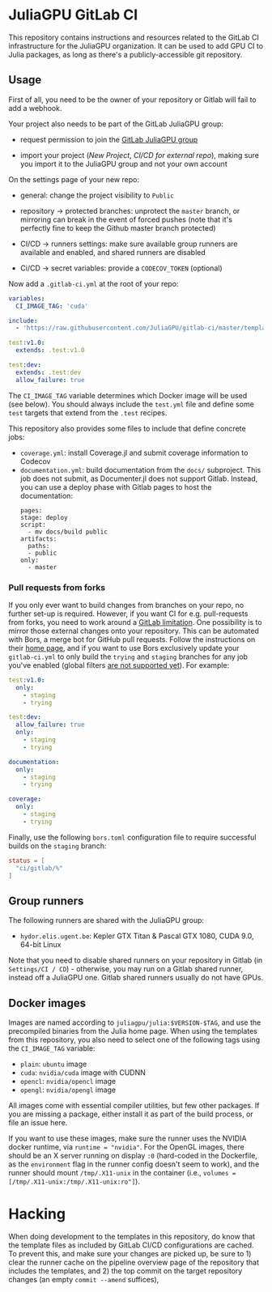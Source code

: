 # JuliaGPU GitLab CI

This repository contains instructions and resources related to the GitLab CI
infrastructure for the JuliaGPU organization. It can be used to add GPU CI
to Julia packages, as long as there's a publicly-accessible git repository.


## Usage

First of all, you need to be the owner of your repository or Gitlab will fail
to add a webhook.

Your project also needs to be part of the GitLab JuliaGPU group:

* request permission to join the [GitLab JuliaGPU
  group](https://gitlab.com/JuliaGPU)

* import your project (*New Project*, *CI/CD for external repo*), making sure
  you import it to the JuliaGPU group and not your own account


On the settings page of your new repo:

* general: change the project visibility to `Public`

* repository -> protected branches: unprotect the `master` branch, or mirroring
  can break in the event of forced pushes (note that it's perfectly fine to keep
  the Github master branch protected)

* CI/CD -> runners settings: make sure available group runners are available and
  enabled, and shared runners are disabled

* Ci/CD -> secret variables: provide a `CODECOV_TOKEN` (optional)


Now add a `.gitlab-ci.yml` at the root of your repo:

```yaml
variables:
  CI_IMAGE_TAG: 'cuda'

include:
  - 'https://raw.githubusercontent.com/JuliaGPU/gitlab-ci/master/templates/v5/test.yml'

test:v1.0:
  extends: .test:v1.0

test:dev:
  extends: .test:dev
  allow_failure: true
```

The `CI_IMAGE_TAG` variable determines which Docker image will be used (see
below). You should always include the `test.yml` file and define some `test`
targets that extend from the `.test` recipes.

This repository also provides some files to include that define concrete jobs:

- `coverage.yml`: install Coverage.jl and submit coverage information to Codecov
- `documentation.yml`: build documentation from the `docs/` subproject. This job
  does not submit, as Documenter.jl does not support Gitlab. Instead, you can
  use a deploy phase with Gitlab pages to host the documentation:
  ```
  pages:
  stage: deploy
  script:
    - mv docs/build public
  artifacts:
    paths:
    - public
  only:
    - master
  ```


### Pull requests from forks

If you only ever want to build changes from branches on your repo, no further
set-up is required. However, if you want CI for e.g. pull-requests from forks,
you need to work around a [GitLab
limitation](https://gitlab.com/gitlab-org/gitlab-ee/issues/5667). One
possibility is to mirror those external changes onto your repository. This can
be automated with Bors, a merge bot for GitHub pull requests. Follow the
instructions on their [home page](https://bors.tech/), and if you want to use
Bors exclusively update your `gitlab-ci.yml` to only build the `trying` and
`staging` branches for any job you've enabled (global filters [are not supported
yet](https://gitlab.com/gitlab-org/gitlab-ce/issues/49167)). For example:

```yaml
test:v1.0:
  only:
    - staging
    - trying

test:dev:
  allow_failure: true
  only:
    - staging
    - trying

documentation:
  only:
    - staging
    - trying

coverage:
  only:
    - staging
    - trying
```

Finally, use the following `bors.toml` configuration file to require successful
builds on the `staging` branch:

```toml
status = [
  "ci/gitlab/%"
]
```



## Group runners

The following runners are shared with the JuliaGPU group:

* `hydor.elis.ugent.be`: Kepler GTX Titan & Pascal GTX 1080, CUDA 9.0, 64-bit Linux

Note that you need to disable shared runners on your repository in Gitlab
(in `Settings/CI / CD`) - otherwise, you may run on a Gitlab shared runner,
instead off a JuliaGPU one.  Gitlab shared runners usually do not have GPUs.

## Docker images

Images are named according to `juliagpu/julia:$VERSION-$TAG`, and use the
precompiled binaries from the Julia home page. When using the templates from
this repository, you also need to select one of the following tags using the
`CI_IMAGE_TAG` variable:

* `plain`: `ubuntu` image
* `cuda`: `nvidia/cuda` image with CUDNN
* `opencl`: `nvidia/opencl` image
* `opengl`: `nvidia/opengl` image

All images come with essential compiler utilities, but few other packages. If
you are missing a package, either install it as part of the build process, or
file an issue here.

If you want to use these images, make sure the runner uses the NVIDIA docker
runtime, via `runtime = "nvidia"`. For the OpenGL images, there should be an X
server running on display `:0` (hard-coded in the Dockerfile, as the
`environment` flag in the runner config doesn't seem to work), and the runner
should mount `/tmp/.X11-unix` in the container (i.e., `volumes =
[/tmp/.X11-unix:/tmp/.X11-unix:ro"]`).



# Hacking

When doing development to the templates in this repository, do know that the
template files as included by GitLab CI/CD configurations are cached. To prevent
this, and make sure your changes are picked up, be sure to 1) clear the runner
cache on the pipeline overview page of the repository that includes the
templates, and 2) the top commit on the target repository changes (an empty
`commit --amend` suffices),
